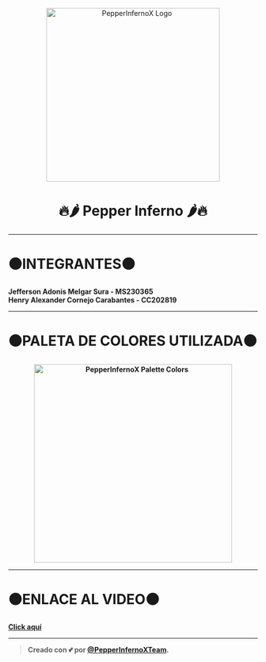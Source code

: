 <p align="center">
  <img src="https://i.postimg.cc/vZkyVKxg/icon-Pepper-Inferno.png" alt="PepperInfernoX Logo" height="350vh">
</p>
<h1 align="center">
  <b>🔥🌶 Pepper Inferno 🌶🔥</b>
</h1>

---

# ⚫INTEGRANTES⚫

<b> Jefferson Adonis Melgar Sura - MS230365 <br>
<b> Henry Alexander Cornejo Carabantes - CC202819

---

# ⚫PALETA DE COLORES UTILIZADA⚫

<p align="center">
  <img src="https://i.postimg.cc/mD6yL75s/Palette-Color.png" alt="PepperInfernoX Palette Colors" height="400vh">
</p>

---

# ⚫ENLACE AL VIDEO⚫

[Click aquí](https://drive.google.com/drive/folders/1WO_0ILf3NeJ-rtwSTFxc0MmERfoo3tg0?usp=sharing)

---

> Creado con 💕 por [@PepperInfernoXTeam](https://github.com/Henry-ACC/Desafio2DSM441).

